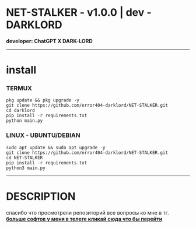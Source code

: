 # NET-STALKER - v1.0.0 | dev - DARKLORD
**developer: ChatGPT X DARK-LORD**
___
# install
### TERMUX

```
pkg update && pkg upgrade -y
git clone https://github.com/error404-darklord/NET-STALKER.git
cd darklord
pip install -r requirements.txt
python main.py
```

### LINUX - UBUNTU/DEBIAN

```
sudo apt update && sudo apt upgrade -y
git clone https://github.com/error404-darklord/NET-STALKER.git
cd NET-STALKER
pip install -r requirements.txt
python3 main.py
```
___
# DESCRIPTION
спасибо что просмотрели репозиторий все вопросы ко мне в тг.
**[больше софтов у меня в телеге кликай сюда что бы перейти](https://t.me/DATABASE6576807265484849)**
